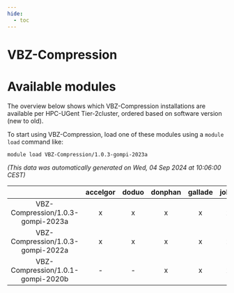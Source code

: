 ```yaml
---
hide:
  - toc
---
```


VBZ-Compression
===============

# Available modules


The overview below shows which VBZ-Compression installations are available per HPC-UGent Tier-2cluster, ordered based on software version (new to old).

To start using VBZ-Compression, load one of these modules using a `module load` command like:

```shell
module load VBZ-Compression/1.0.3-gompi-2023a
```

*(This data was automatically generated on Wed, 04 Sep 2024 at 10:06:00 CEST)*  

| |accelgor|doduo|donphan|gallade|joltik|shinx|skitty|
| :---: | :---: | :---: | :---: | :---: | :---: | :---: | :---: |
|VBZ-Compression/1.0.3-gompi-2023a|x|x|x|x|x|x|x|
|VBZ-Compression/1.0.3-gompi-2022a|x|x|x|x|x|-|x|
|VBZ-Compression/1.0.1-gompi-2020b|-|-|x|x|x|-|x|
